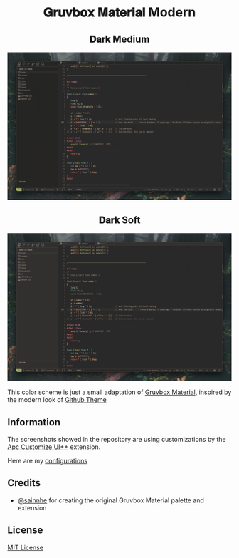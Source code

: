 <h1 align="center">
𝐆𝐫𝐮𝐯𝐛𝐨𝐱 𝐌𝐚𝐭𝐞𝐫𝐢𝐚𝐥 Modern
</h1>

<h2 align="center">
𝐃𝐚𝐫𝐤 Medium
</h2>

![dark-medium](assets/dark-medium.png)

<h2 align="center">
𝐃𝐚𝐫𝐤 Soft
</h2>

![dark-medium](assets/soft.png)

This color scheme is just a small adaptation of [Gruvbox Material](https://github.com/sainnhe/gruvbox-material), inspired by the modern look of [Github Theme](https://github.com/primer/github-vscode-theme)

## Information

The screenshots showed in the repository are using customizations by the [Apc Customize UI++](https://github.com/drcika/apc-extension) extension.

Here are my [configurations](https://gist.github.com/jpcrs/be97bd403e78d45a0ddf73de93513a45)

## Credits

- [@sainnhe](https://github.com/sainnhe) for creating the original Gruvbox Material palette and extension

## License

[MIT License](LICENSE)